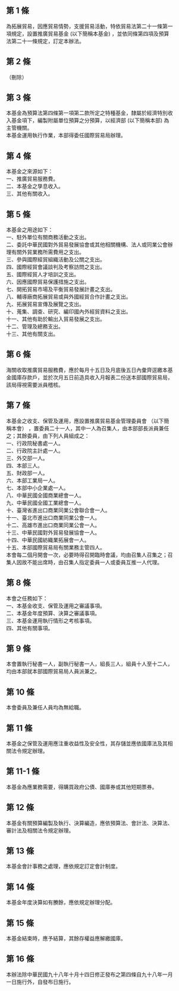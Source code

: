第 1 條
-------
為拓展貿易，因應貿易情勢，支援貿易活動，特依貿易法第二十一條第一  
項規定，設置推廣貿易基金 (以下簡稱本基金) ，並依同條第四項及預算  
法第二十一條規定，訂定本辦法。

第 2 條
-------
（刪除）

第 3 條
-------
本基金為預算法第四條第一項第二款所定之特種基金，隸屬於經濟特別收  
入基金項下，編製附屬單位預算之分預算，以經濟部 (以下簡稱本部) 為  
主管機關。  
本基金運用執行作業，本部得委任國際貿易局辦理。

第 4 條
-------
本基金之來源如下：  
一、推廣貿易服務費。  
二、本基金之孳息收入。  
三、其他有關收入。

第 5 條
-------
本基金之用途如下：  
一、駐外單位有關商務活動之支出。  
二、委託中華民國對外貿易發展協會或其他相關機構、法人或同業公會辦  
    理有關外貿業務所需費用之支出。  
三、參與國際經貿組織活動及公關之支出。  
四、國際經貿會議談判及考察訪問之支出。  
五、國際經貿人才培訓之支出。  
六、因應國際貿易保護措施之支出。  
七、開拓貿易市場及平衡貿易發展計畫之支出。  
八、輔導廠商拓展貿易或與外國經貿合作計畫之支出。  
九、拓展貿易宣傳及展覽之支出。  
十、蒐集、調查、研究、編印國內外經貿資料之支出。  
十一、其他有助於輸出入貿易發展之支出。  
十二、管理及總務支出。  
十三、其他有關支出。

第 6 條
-------
海關收取推廣貿易服務費，應於每月十五日及月底後五日內彙齊逕繳本基  
金國庫存款戶，並於次月五日前造具收入月報表二份送本部國際貿易局，  
該局得視需要派員稽核。

第 7 條
-------
本基金之收支、保管及運用，應設置推廣貿易基金管理委員會 （以下簡  
稱本會） ，置委員二十一人，其中一人為召集人，由本部部長派員兼任  
之；其餘委員，由下列人員組成之：  
一、行政院秘書處一人。  
二、行政院主計處一人。  
三、外交部一人。  
四、本部三人。  
五、財政部一人。  
六、本部工業局一人。  
七、本部中小企業處一人。  
八、中華民國全國商業總會一人。  
九、中華民國全國工業總會一人。  
十、臺灣省進出口商業同業公會聯合會一人。  
十一、臺北市進出口商業同業公會一人。  
十二、高雄市進出口商業同業公會一人。  
十三、中華民國對外貿易發展協會一人。  
十四、中華民國紡織業拓展會一人。  
十五、本部國際貿易局有關業務主管四人。  
本會每二個月開會一次，必要時得召開臨時會議，均由召集人召集之；召  
集人因故不能出席時，由召集人指定委員一人或委員互推一人代理。

第 8 條
-------
本會之任務如下：  
一、本基金收支、保管及運用之審議事項。  
二、本基金年度預算、決算之審議事項。  
三、本基金運用執行情形之考核事項。  
四、其他有關事項。

第 9 條
-------
本會置執行秘書一人，副執行秘書一人，組長三人，組員十人至十二人，  
均由本部就本部國際貿易局人員派兼之。

第 10 條
--------
本會委員及兼任人員均為無給職。

第 11 條
--------
本基金之保管及運用應注重收益性及安全性，其存儲並應依國庫法及其相  
關法令規定辦理。

第 11-1 條
----------
本基金為應業務需要，得購買政府公債、國庫券或其他短期票券。

第 12 條
--------
本基金有關預算編製及執行、決算編造，應依預算法、會計法、決算法、  
審計法及相關法令規定辦理。

第 13 條
--------
本基金會計事務之處理，應依規定訂定會計制度。

第 14 條
--------
本基金年度決算如有賸餘，應依規定辦理分配。

第 15 條
--------
本基金結束時，應予結算，其餘存權益應解繳國庫。

第 16 條
--------
本辦法除中華民國九十八年十月十四日修正發布之第四條自九十八年一月  
一日施行外，自發布日施行。

